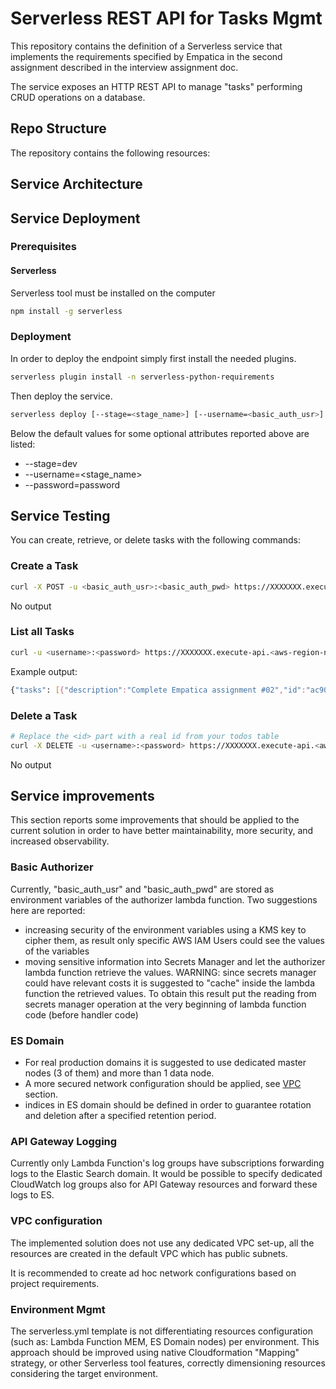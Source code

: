 # Serverless REST API for Tasks Mgmt

This repository contains the definition of a Serverless service that implements the requirements 
specified by Empatica in the second assignment described in the interview assignment doc. 

The service exposes an HTTP REST API to manage "tasks" performing CRUD operations on a database.

## Repo Structure

The repository contains the following resources:


## Service Architecture 

## Service Deployment

### Prerequisites

#### Serverless

Serverless tool must be installed on the computer 

```bash
npm install -g serverless
```

### Deployment

In order to deploy the endpoint simply first install the needed plugins.

```bash
serverless plugin install -n serverless-python-requirements
```

Then deploy the service.

```bash
serverless deploy [--stage=<stage_name>] [--username=<basic_auth_usr>] [--password=<basic_auth_pwd>] [--aws-profile=<your-aws-profile-name>] [--region=<aws-region-name>]
```

Below the default values for some optional attributes reported above are listed:

- --stage=dev
- --username=<stage_name>
- --password=password

## Service Testing

You can create, retrieve, or delete tasks with the following commands:

### Create a Task

```bash
curl -X POST -u <basic_auth_usr>:<basic_auth_pwd> https://XXXXXXX.execute-api.<aws-region-name>.amazonaws.com/<stage_name>/tasks --data '{ "description": "Complete Empatica assignment #02" }'
```

No output

### List all Tasks

```bash
curl -u <username>:<password> https://XXXXXXX.execute-api.<aws-region-name>.amazonaws.com/<stage_name>/tasks[?limit=<integer>&next_page=<next_page string obtained in previous response>] 
```

Example output:
```bash
{"tasks": [{"description":"Complete Empatica assignment #02","id":"ac90feaa11e6-9ede-afdfa051af86","createdAt":1479139961304}], "size": 1, "next_page": null}
```

### Delete a Task

```bash
# Replace the <id> part with a real id from your todos table
curl -X DELETE -u <username>:<password> https://XXXXXXX.execute-api.<aws-region-name>.amazonaws.com/<stage_name>/tasks/<id>
```

No output

## Service improvements

This section reports some improvements that should be applied to the current solution in order to have better 
maintainability, more security, and increased observability. 

### Basic Authorizer

Currently, "basic_auth_usr" and "basic_auth_pwd" are stored as environment variables of the authorizer lambda function.
Two suggestions here are reported:
- increasing security of the environment variables using a KMS key to cipher them, as result only specific AWS IAM Users
  could see the values of the variables
- moving sensitive information into Secrets Manager and let the authorizer lambda function retrieve the values. 
  WARNING: since secrets manager could have relevant costs it is suggested to "cache" inside the lambda function the 
  retrieved values. To obtain this result put the reading from secrets manager operation at the very beginning of lambda 
  function code (before handler code)

### ES Domain

- For real production domains it is suggested to use dedicated master nodes (3 of them) and more than 1 data node.
- A more secured network configuration should be applied, see [VPC](#vpc-configuration) section.
- indices in ES domain should be defined in order to guarantee rotation and deletion after a specified retention period.

### API Gateway Logging

Currently only Lambda Function's log groups have subscriptions forwarding logs to the Elastic Search domain.
It would be possible to specify dedicated CloudWatch log groups also for API Gateway resources and forward these  
logs to ES.

### VPC configuration

The implemented solution does not use any dedicated VPC set-up, all the resources are created in the default VPC which 
has public subnets.

It is recommended to create ad hoc network configurations based on project requirements. 

### Environment Mgmt

The serverless.yml template is not differentiating resources configuration (such as: Lambda Function MEM, ES Domain 
nodes) per environment.
This approach should be improved using native Cloudformation "Mapping" strategy, or other Serverless tool features, 
correctly dimensioning resources considering the target environment.
